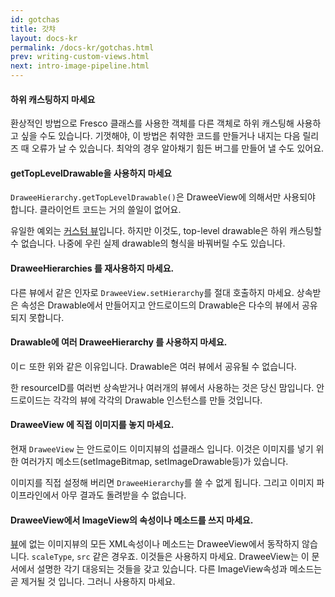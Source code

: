 ```yaml
---
id: gotchas
title: 갓챠
layout: docs-kr
permalink: /docs-kr/gotchas.html
prev: writing-custom-views.html
next: intro-image-pipeline.html
---
```


#### 하위 캐스팅하지 마세요

환상적인 방법으로 Fresco 클래스를 사용한 객체를 다른 객체로 하위 캐스팅해 사용하고 싶을 수도 있습니다.
기껏해야, 이 방법은 취약한 코드를 만들거나 내지는 다음 릴리즈 때 오류가 날 수 있습니다. 최악의 경우 알아채기 힘든 버그를 만들어 낼 수도 있어요.

#### getTopLevelDrawable을 사용하지 마세요

`DraweeHierarchy.getTopLevelDrawable()`은 DraweeView에 의해서만 사용되야 합니다. 클라이언트 코드는 거의 쓸일이 없어요.

유일한 예외는 [커스텀 뷰](writing-custom-views.html)입니다. 하지만 이것도, top-level drawable은 하위 캐스팅할 수 없습니다. 나중에 우린 실제 drawable의 형식을 바꿔버릴 수도 있습니다.

#### DraweeHierarchies 를 재사용하지 마세요.

다른 뷰에서 같은 인자로 ```DraweeView.setHierarchy```를 절대 호출하지 마세요. 상속받은 속성은 Drawable에서 만들어지고 안드로이드의 Drawable은 다수의 뷰에서 공유되지 못합니다.

#### Drawable에 여러 DraweeHierarchy 를 사용하지 마세요.

이ㄷ 또한 위와 같은 이유입니다. Drawable은 여러 뷰에서 공유될 수 없습니다.

한 resourceID를 여러번 상속받거나 여러개의 뷰에서 사용하는 것은 당신 맘입니다. 안드로이드는 각각의 뷰에 각각의 Drawable 인스턴스를 만들 것입니다.

#### DraweeView 에 직접 이미지를 놓지 마세요.

현재 ```DraweeView``` 는 안드로이드 이미지뷰의 섭클래스 입니다. 이것은 이미지를 넣기 위한 여러가지 메소드(setImageBitmap, setImageDrawable등)가 있습니다.

이미지를 직접 설정해 버리면 ```DraweeHierarchy```를 쓸 수 없게 됩니다. 그리고 이미지 파이프라인에서 아무 결과도 돌려받을 수 없습니다.

#### DraweeView에서 ImageView의 속성이나 메소드를 쓰지 마세요.

[뷰](http://developer.android.com/reference/android/view/View.html)에 없는 이미지뷰의 모든 XML속성이나 메소드는 DraweeView에서 동작하지 않습니다.
`scaleType`, `src` 같은 경우죠. 이것들은 사용하지 마세요. DraweeView는 이 문서에서 설명한 각기 대응되는 것들을 갖고 있습니다. 다른 ImageView속성과 메소드는 곧 제거될 것 입니다. 그러니 사용하지 마세요.
